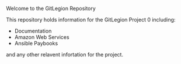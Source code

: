 Welcome to the GitLegion Repository

This repository holds information for the GitLegion Project 0 including:

 - Documentation
 - Amazon Web Services
 - Ansible Paybooks
 
 and any other relavent infortation for the project.
